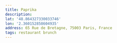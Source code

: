 ```yaml
---
title: Paprika
description:
lat: '48.864327330033746'
lon: '2.360152858604935'
address: 65 Rue de Bretagne, 75003 Paris, France
tags: restaurant brunch
---
```

